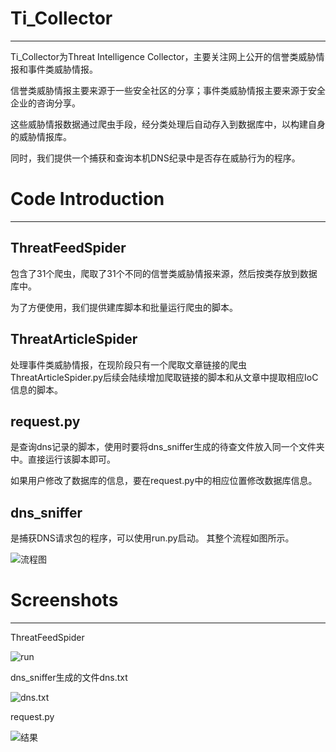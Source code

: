 # Ti_Collector  
----
   Ti_Collector为Threat Intelligence Collector，主要关注网上公开的信誉类威胁情报和事件类威胁情报。
   
   信誉类威胁情报主要来源于一些安全社区的分享；事件类威胁情报主要来源于安全企业的咨询分享。     
   
   这些威胁情报数据通过爬虫手段，经分类处理后自动存入到数据库中，以构建自身的威胁情报库。
   
   同时，我们提供一个捕获和查询本机DNS纪录中是否存在威胁行为的程序。
  
# Code Introduction
---
## ThreatFeedSpider
  包含了31个爬虫，爬取了31个不同的信誉类威胁情报来源，然后按类存放到数据库中。
  
  为了方便使用，我们提供建库脚本和批量运行爬虫的脚本。
## ThreatArticleSpider
  处理事件类威胁情报，在现阶段只有一个爬取文章链接的爬虫ThreatArticleSpider.py后续会陆续增加爬取链接的脚本和从文章中提取相应IoC信息的脚本。
  
## request.py
  是查询dns记录的脚本，使用时要将dns_sniffer生成的待查文件放入同一个文件夹中。直接运行该脚本即可。
  
  如果用户修改了数据库的信息，要在request.py中的相应位置修改数据库信息。
## dns_sniffer
  是捕获DNS请求包的程序，可以使用run.py启动。
  其整个流程如图所示。
  
  ![流程图](https://github.com/scu-igroup/Ti_Collecter/raw/master/Images/流程.png)
# Screenshots
---
ThreatFeedSpider

![run](https://github.com/scu-igroup/Ti_Collecter/raw/master/Images/run.py截图.png)

dns_sniffer生成的文件dns.txt

![dns.txt](https://github.com/scu-igroup/Ti_Collecter/raw/master/Images/dns.png)

request.py

![结果](https://github.com/scu-igroup/Ti_Collecter/raw/master/Images/fin.png)
  
